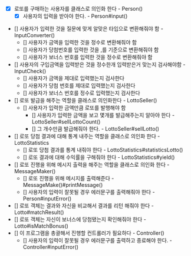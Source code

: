 - [x] 로또를 구매하는 사용자를 클래스로 의인화 한다 - Person()
  - [x] 사용자의 입력을 받아야 한다. - Person#input()
- [] 사용자가 입력한 것을 질문에 맞게 알맞은 타입으로 변환해줘야 함 - InputConverter()
  - [] 사용자가 금액을 입력한 것을 정수로 변환해줘야 함 
  - [] 사용자가 당첨번호를 입력한 것을 ,를 기준으로 변환해줘야 함
  - [] 사용자가 보너스 번호를 입력한 것을 정수로 변환해줘야 함
- [] 사용자의 구입금액을 입력받은 것을 정수한개 입력받은거 맞는지 검사해야함 - InputCheck()
  - [] 사용자가 금액을 제대로 입력했는지 검사한다
  - [] 사용자가 당첨 번호를 제대로 입력했는지 검사한다
  - [] 사용자가 보너스 번호를 정수로 입력했는지 검사한다
- [] 로또 발급을 해주는 역할을 클래스로 의인화한다 - LottoSeller()
    - [] 사용자가 입력한 금액만큼 로또를 발행해야 함
        - [] 사용자가 입력한 금액을 보고 몇개를 발급해주는지 알아야 한다 - LottoSeller#sellLottoCount()
        - [] 그 개수만큼 발급해줘야 한다. - LottoSeller#sellLotto()
- [] 로또 당첨 결과에 대해 통계 내주는 역할을 클래스로 의인화 한다 - LottoStatistics
  - [] 로또 당첨 결과를 통계 내줘야 한다 -  LottoStatistics#statisticsLotto()
  - [] 로또 결과에 대해 수익률을 구해줘야 한다 - LottoStatistics#yield()
- [] 로또 진행을 위해 메시지 출력을 해주는 역할을 클래스로 의인화 한다 - MessageMaker()
  - [] 로또 진행을 위해 메시지를 출력해준다 - MessageMake()#printMessage()
  - [] 사용자의 입력이 잘못될 경우 에러문구를 출력해줘야 한다 - Person#inputError()
- [] 로또 객체는 결과와 자신을 비교해서 결과를 리턴 해줘야 한다  - Lotto#matchResult()
- [] 로또 객체는 자신이 보너스에 당첨됐는지 확인해줘야 한다 - Lotto#isMatchBonus()
- [] 이 프로그램을 총괄해서 진행할 컨트롤러가 필요하다 - Controller()
  - [] 사용자의 입력이 잘못될 경우 에러문구를 출력하고 종료해야 한다. - Controller#inputError()